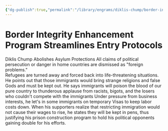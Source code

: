 ```yaml
---
{"dg-publish":true,"permalink":"/library/engrams/diklis-chump/border-integrity-enhancement-program-streamlines-entry-protocols/","tags":["DC","DC/Racism","DC/H2"]}
---
```


# Border Integrity Enhancement Program Streamlines Entry Protocols
Diklis Chump Abolishes Asylum Protections
All claims of political persecution or danger in home countries are dismissed as "foreign problems."  
Refugees are turned away and forced back into life-threatening situations.
He points out that those immigrants would bring strange religions and false Gods and must be kept out.
He says immigrants will poison the blood of our pure country to thunderous applause from racists, bigots, and the losers who couldn't compete with the immigrants
Under pressure from business interests, he let's in some immigrants on temporary Visas to keep labor costs down.
When his supporters realize that restricting immigration would not cause their wages to rise, he states they will be kept in pens, thus justifying his prison construction program to hold his political opponents gaining double for his efforts.
